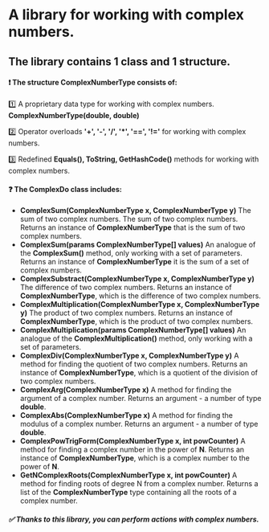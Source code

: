 # A library for working with complex numbers.
## The library contains 1 class and 1 structure.
#### :exclamation: The structure ComplexNumberType consists of:
:one: A proprietary data type for working with complex numbers. **ComplexNumberType(double, double)**

:two: Operator overloads **'+', '-', '/', '*', '==', '!='** for working with complex numbers.

:three: Redefined **Equals(), ToString, GetHashCode()** methods for working with complex numbers.
#### :question: The ComplexDo class includes:
- **ComplexSum(ComplexNumberType x, ComplexNumberType y)** The sum of two complex numbers. 
The sum of two complex numbers. Returns an instance of **ComplexNumberType** that is the sum of two complex numbers.
- **ComplexSum(params ComplexNumberType[] values)** An analogue of the **ComplexSum()** method, only working with a set of parameters. 
Returns an instance of **ComplexNumberType** it is the sum of a set of complex numbers.
- **ComplexSubstract(ComplexNumberType x, ComplexNumberType y)** The difference of two complex numbers. Returns an instance of **ComplexNumberType**, which is the difference of two complex numbers.
- **ComplexMultiplication(ComplexNumberType x, ComplexNumberType y)** The product of two complex numbers. Returns an instance of **ComplexNumberType**, which is the product of two complex numbers.
- **ComplexMultiplication(params ComplexNumberType[] values)** An analogue of the **ComplexMultiplication()** method, only working with a set of parameters.
- **ComplexDiv(ComplexNumberType x, ComplexNumberType y)** A method for finding the quotient of two complex numbers. 
Returns an instance of **ComplexNumberType**, which is a quotient of the division of two complex numbers.
- **ComplexArg(ComplexNumberType x)** A method for finding the argument of a complex number. Returns an argument - a number of type **double**.
- **ComplexAbs(ComplexNumberType x)** A method for finding the modulus of a complex number. Returns an argument - a number of type **double**.
- **ComplexPowTrigForm(ComplexNumberType x, int powCounter)** A method for finding a complex number in the power of **N**. 
Returns an instance of **ComplexNumberType**, which is a complex number to the power of **N**.
- **GetNComplexRoots(ComplexNumberType x, int powCounter)** A method for finding roots of degree N from a complex number. Returns a list of the **ComplexNumberType** type containing all the roots of a complex number.

##### :white_check_mark: Thanks to this library, you can perform actions with complex numbers.
